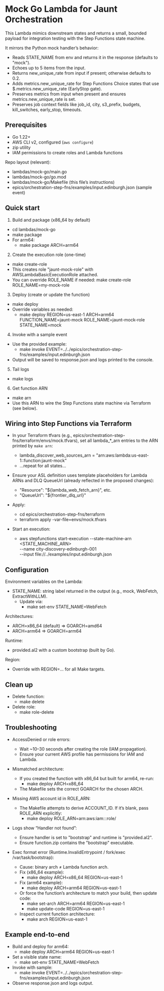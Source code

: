 # Mock Go Lambda for Jaunt Orchestration

This Lambda mimics downstream states and returns a small, bounded payload for integration testing with the Step Functions state machine.

It mirrors the Python mock handler’s behavior:
- Reads STATE_NAME from env and returns it in the response (defaults to "mock").
- Echoes up to 5 items from the input.
- Returns new_unique_rate from input if present; otherwise defaults to 0.2.
- Adds metrics.new_unique_rate for Step Functions Choice states that use $.metrics.new_unique_rate (EarlyStop gate).
- Preserves metrics from input when present and ensures metrics.new_unique_rate is set.
- Preserves job context fields like job_id, city, s3_prefix, budgets, kill_switches, early_stop, timeouts.

## Prerequisites

- Go 1.22+
- AWS CLI v2, configured (`aws configure`)
- zip utility
- IAM permissions to create roles and Lambda functions

Repo layout (relevant):
- lambdas/mock-go/main.go
- lambdas/mock-go/go.mod
- lambdas/mock-go/Makefile (this file’s instructions)
- epics/orchestration-step-fns/examples/input.edinburgh.json (sample event)

## Quick start

1) Build and package (x86_64 by default)
- cd lambdas/mock-go
- make package
- For arm64:
  - make package ARCH=arm64

2) Create the execution role (one-time)
- make create-role
- This creates role "jaunt-mock-role" with AWSLambdaBasicExecutionRole attached.
- You can override ROLE_NAME if needed: make create-role ROLE_NAME=my-mock-role

3) Deploy (create or update the function)
- make deploy
- Override variables as needed:
  - make deploy REGION=us-east-1 ARCH=arm64 FUNCTION_NAME=jaunt-mock ROLE_NAME=jaunt-mock-role STATE_NAME=mock

4) Invoke with a sample event
- Use the provided example:
  - make invoke EVENT=../../epics/orchestration-step-fns/examples/input.edinburgh.json
- Output will be saved to response.json and logs printed to the console.

5) Tail logs
- make logs

6) Get function ARN
- make arn
- Use this ARN to wire the Step Functions state machine via Terraform (see below).

## Wiring into Step Functions via Terraform

- In your Terraform tfvars (e.g., epics/orchestration-step-fns/terraform/envs/mock.tfvars), set all lambda_*_arn entries to the ARN printed by `make arn`:
  - lambda_discover_web_sources_arn = "arn:aws:lambda:us-east-1:<acct>:function:jaunt-mock"
  - ...repeat for all states...
- Ensure your ASL definition uses template placeholders for Lambda ARNs and DLQ QueueUrl (already reflected in the proposed changes):
  - "Resource": "${lambda_web_fetch_arn}", etc.
  - "QueueUrl": "${frontier_dlq_url}"

- Apply:
  - cd epics/orchestration-step-fns/terraform
  - terraform apply -var-file=envs/mock.tfvars

- Start an execution:
  - aws stepfunctions start-execution --state-machine-arn <STATE_MACHINE_ARN> \
    --name city-discovery-edinburgh-001 \
    --input file://../examples/input.edinburgh.json

## Configuration

Environment variables on the Lambda:
- STATE_NAME: string label returned in the output (e.g., mock, WebFetch, ExtractWithLLM).
  - Update via:
    - make set-env STATE_NAME=WebFetch

Architectures:
- ARCH=x86_64 (default) => GOARCH=amd64
- ARCH=arm64          => GOARCH=arm64

Runtime:
- provided.al2 with a custom bootstrap (built by Go).

Region:
- Override with REGION=... for all Make targets.

## Clean up

- Delete function:
  - make delete
- Delete role:
  - make role-delete

## Troubleshooting

- AccessDenied or role errors:
  - Wait ~10–30 seconds after creating the role (IAM propagation).
  - Ensure your current AWS profile has permissions for IAM and Lambda.

- Mismatched architecture:
  - If you created the function with x86_64 but built for arm64, re-run:
    - make deploy ARCH=x86_64
  - The Makefile sets the correct GOARCH for the chosen ARCH.

- Missing AWS account id in ROLE_ARN:
  - The Makefile attempts to derive ACCOUNT_ID. If it’s blank, pass ROLE_ARN explicitly:
    - make deploy ROLE_ARN=arn:aws:iam::<acct-id>:role/<role-name>

- Logs show “Handler not found”:
  - Ensure handler is set to "bootstrap" and runtime is "provided.al2".
  - Ensure function.zip contains the "bootstrap" executable.

- Exec format error (Runtime.InvalidEntrypoint / fork/exec /var/task/bootstrap):
  - Cause: binary arch ≠ Lambda function arch.
  - Fix (x86_64 example):
    - make deploy ARCH=x86_64 REGION=us-east-1
  - Fix (arm64 example):
    - make deploy ARCH=arm64 REGION=us-east-1
  - Or force the function’s architecture to match your build, then update code:
    - make set-arch ARCH=arm64 REGION=us-east-1
    - make update-code REGION=us-east-1
  - Inspect current function architecture:
    - make arch REGION=us-east-1

## Example end-to-end

- Build and deploy for arm64:
  - make deploy ARCH=arm64 REGION=us-east-1
- Set a visible state name:
  - make set-env STATE_NAME=WebFetch
- Invoke with sample:
  - make invoke EVENT=../../epics/orchestration-step-fns/examples/input.edinburgh.json
- Observe response.json and logs output.

